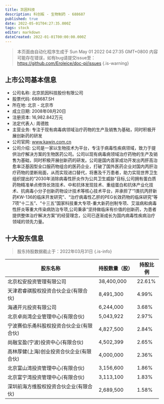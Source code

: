 ```yaml
---
title: 凯因科技
description: 科创板 - 生物制药 - 688687
published: true
date: 2022-05-01T04:27:35.000Z
tags: stock
editor: markdown
dateCreated: 2022-01-01T00:00:00.000Z
---
```


> 本页面由自动化程序生成于 Sun May 01 2022 04:27:35 GMT+0800
> 内容可能存在错误，如有bug请提交issue至：https://github.com/Eroleice/doc-pi/issues
{.is-warning}

## 上市公司基本信息
- 公司名称: 北京凯因科技股份有限公司
- 股票代码: 688687.SH
- 所在地: 北京 - 北京市
- 成立日期: 2008年08月20日
- 注册资本: 16,982.842万元
- 法定代表人: 周德胜
- 主营业务: 专注于现有病毒病领域治疗药物的生产及销售为基础，同时积极开展创新药的研发
- 公司官网: www.kawin.com.cn
- 公司介绍: 公司是一家以生物技术为平台，专注于病毒性疾病领域，致力于提供治疗解决方案的生物医药公司。公司以现有病毒病领域治疗药物的生产及销售为基础，同时积极开展创新药的研发。公司是国内首家成功开发出丙肝高治愈率泛基因型全口服药物组合的医药企业，打破了国外医药企业对国内丙肝治疗药物的垄断局面，从而实现进口替代，将惠及千万患者，助力实现世界卫生组织提出的“2030年消除病毒性肝炎作为公共卫生威胁”目标,公司拥有蛋白质药物精准单点修饰长效技术、中和抗体发现技术、重组蛋白和抗体产业化技术、抗病毒小分子创新药物设计技术等核心技术平台，并承担了“1类抗丙肝新药KW-136的临床开发研究”、“治疗病毒性乙肝的PEG长效药物的临床研究”等7项“十二五”、“十三五”国家科技重大专项-重大新药创制专项、艾滋病和病毒性肝炎等重大传染病防治专项,公司秉承“坚持做临床有价值的创新药，为患者提供整体治疗解决方案”的经营理念，公司已逐渐成长为国内病毒性疾病治疗领域的领先力量。


## 十大股东信息
> 股东持股数据截止于：2022年03月31日
{.is-info}

| 股东名称 | 持股数量（股） | 持股比例 |
| --- | --- | --- |
| 北京松安投资管理有限公司 | 38,400,000 | 22.61% |
| 天津君睿祺股权投资合伙企业(有限合伙) | 8,491,300 | 4.99% |
| 海通开元投资有限公司 | 6,244,000 | 3.68% |
| 北京卓尚湾企业管理中心(有限合伙) | 5,043,922 | 2.97% |
| 宁波赛伯乐甬科股权投资合伙企业(有限合伙) | 4,827,500 | 2.84% |
| 尚融宝盈(宁波)投资中心(有限合伙) | 4,502,399 | 2.65% |
| 高林厚健(上海)创业投资合伙企业(有限合伙) | 4,000,000 | 2.36% |
| 北京富山湾投资管理中心(有限合伙) | 3,156,600 | 1.86% |
| 北京富宁湾投资管理中心(有限合伙) | 3,113,100 | 1.83% |
| 深圳前海方维股权投资合伙企业(有限合伙) | 2,689,500 | 1.58% |




